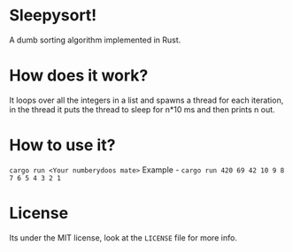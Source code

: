 # Sleepysort! 
A dumb sorting algorithm implemented in Rust.

# How does it work?
It loops over all the integers in a list and spawns a thread for each iteration, in the thread it puts the thread to sleep for n*10 ms and then prints n out.

# How to use it?
`cargo run <Your numberydoos mate>`
Example - `cargo run 420 69 42 10 9 8 7 6 5 4 3 2 1`

# License
Its under the MIT license, look at the `LICENSE` file for more info.
